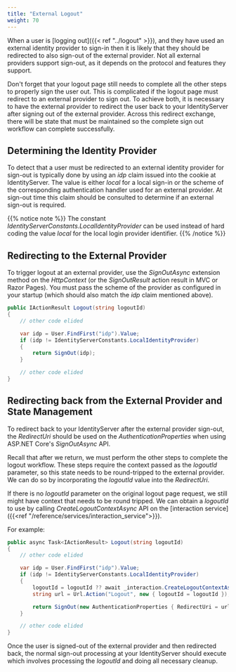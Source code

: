 ```yaml
---
title: "External Logout"
weight: 70
---
```


When a user is [logging out]({{< ref "../logout" >}}), and they have used an external identity provider to sign-in then it is likely that they should be redirected to also sign-out of the external provider.
Not all external providers support sign-out, as it depends on the protocol and features they support.

Don't forget that your logout page still needs to complete all the other steps to properly sign the user out.
This is complicated if the logout page must redirect to an external provider to sign out.
To achieve both, it is necessary to have the external provider to redirect the user back to your IdentityServer after signing out of the external provider.
Across this redirect exchange, there will be state that must be maintained so the complete sign out workflow can complete successfully.

## Determining the Identity Provider

To detect that a user must be redirected to an external identity provider for sign-out is typically done by using an *idp* claim issued into the cookie at IdentityServer.
The value is either *local* for a local sign-in or the scheme of the corresponding authentication handler used for an external provider.
At sign-out time this claim should be consulted to determine if an external sign-out is required.

{{% notice note %}}
The constant *IdentityServerConstants.LocalIdentityProvider* can be used instead of hard coding the value *local* for the local login provider identifier.
{{% /notice %}}

## Redirecting to the External Provider

To trigger logout at an external provider, use the *SignOutAsync* extension method on the *HttpContext* (or the *SignOutResult* action result in MVC or Razor Pages). You must pass the scheme of the provider as configured in your startup (which should also match the *idp* claim mentioned above).

```csharp
public IActionResult Logout(string logoutId)
{
    // other code elided

    var idp = User.FindFirst("idp").Value;
    if (idp != IdentityServerConstants.LocalIdentityProvider)
    {
        return SignOut(idp);
    }

    // other code elided
}
```

## Redirecting back from the External Provider and State Management

To redirect back to your IdentityServer after the external provider sign-out, the *RedirectUri* should be used on the *AuthenticationProperties* when using ASP.NET Core's *SignOutAsync* API.

Recall that after we return, we must perform the other steps to complete the logout workflow.
These steps require the context passed as the *logoutId* parameter, so this state needs to be round-tripped to the external provider.
We can do so by incorporating the *logoutId* value into the *RedirectUri*.

If there is no *logoutId* parameter on the original logout page request, we still might have context that needs to be round tripped.
We can obtain a *logoutId* to use by calling *CreateLogoutContextAsync* API on the [interaction service]({{<ref "/reference/services/interaction_service">}}).

For example:

```csharp
public async Task<IActionResult> Logout(string logoutId)
{
    // other code elided

    var idp = User.FindFirst("idp").Value;
    if (idp != IdentityServerConstants.LocalIdentityProvider)
    {
        logoutId = logoutId ?? await _interaction.CreateLogoutContextAsync();
        string url = Url.Action("Logout", new { logoutId = logoutId });

        return SignOut(new AuthenticationProperties { RedirectUri = url }, idp);
    }

    // other code elided
}
```

Once the user is signed-out of the external provider and then redirected back, the normal sign-out processing at your IdentityServer should execute which involves processing the *logoutId* and doing all necessary cleanup.
